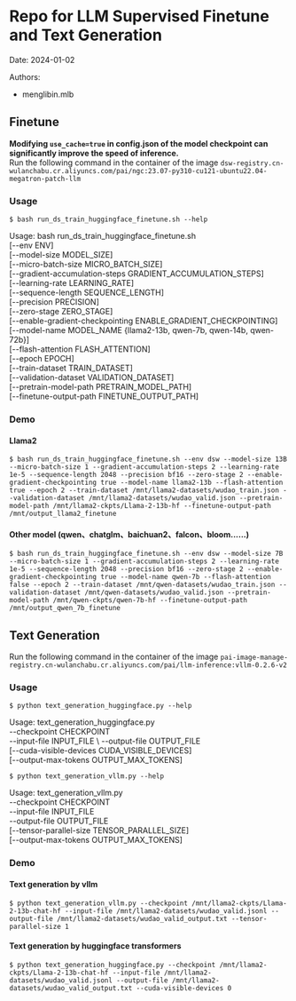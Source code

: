 # Repo for LLM Supervised Finetune and Text Generation

Date: 2024-01-02

Authors:
- menglibin.mlb


## Finetune
**Modifying `use_cache=true` in config.json of the model checkpoint can significantly improve the speed of inference.**  
Run the following command in the container of the image `dsw-registry.cn-wulanchabu.cr.aliyuncs.com/pai/ngc:23.07-py310-cu121-ubuntu22.04-megatron-patch-llm`
### Usage
```
$ bash run_ds_train_huggingface_finetune.sh --help
```
Usage: bash run_ds_train_huggingface_finetune.sh \
    [--env ENV] \
    [--model-size MODEL_SIZE] \
    [--micro-batch-size MICRO_BATCH_SIZE] \
    [--gradient-accumulation-steps GRADIENT_ACCUMULATION_STEPS] \
    [--learning-rate LEARNING_RATE] \
    [--sequence-length SEQUENCE_LENGTH] \
    [--precision PRECISION] \
    [--zero-stage ZERO_STAGE] \
    [--enable-gradient-checkpointing ENABLE_GRADIENT_CHECKPOINTING] \
    [--model-name MODEL_NAME {llama2-13b, qwen-7b, qwen-14b, qwen-72b}] \
    [--flash-attention FLASH_ATTENTION] \
    [--epoch EPOCH] \
    [--train-dataset TRAIN_DATASET] \
    [--validation-dataset VALIDATION_DATASET] \
    [--pretrain-model-path PRETRAIN_MODEL_PATH] \
    [--finetune-output-path FINETUNE_OUTPUT_PATH]
### Demo
#### Llama2
```
$ bash run_ds_train_huggingface_finetune.sh --env dsw --model-size 13B --micro-batch-size 1 --gradient-accumulation-steps 2 --learning-rate 1e-5 --sequence-length 2048 --precision bf16 --zero-stage 2 --enable-gradient-checkpointing true --model-name llama2-13b --flash-attention true --epoch 2 --train-dataset /mnt/llama2-datasets/wudao_train.json --validation-dataset /mnt/llama2-datasets/wudao_valid.json --pretrain-model-path /mnt/llama2-ckpts/Llama-2-13b-hf --finetune-output-path /mnt/output_llama2_finetune
```
#### Other model (qwen、chatglm、baichuan2、falcon、bloom......)
```
$ bash run_ds_train_huggingface_finetune.sh --env dsw --model-size 7B --micro-batch-size 1 --gradient-accumulation-steps 2 --learning-rate 1e-5 --sequence-length 2048 --precision bf16 --zero-stage 2 --enable-gradient-checkpointing true --model-name qwen-7b --flash-attention false --epoch 2 --train-dataset /mnt/qwen-datasets/wudao_train.json --validation-dataset /mnt/qwen-datasets/wudao_valid.json --pretrain-model-path /mnt/qwen-ckpts/qwen-7b-hf --finetune-output-path /mnt/output_qwen_7b_finetune
```

## Text Generation
Run the following command in the container of the image `pai-image-manage-registry.cn-wulanchabu.cr.aliyuncs.com/pai/llm-inference:vllm-0.2.6-v2`
### Usage
```
$ python text_generation_huggingface.py --help
```
Usage: text_generation_huggingface.py \
    --checkpoint CHECKPOINT \
    --input-file INPUT_FILE \ 
    --output-file OUTPUT_FILE \
    [--cuda-visible-devices CUDA_VISIBLE_DEVICES] \
    [--output-max-tokens OUTPUT_MAX_TOKENS]
```
$ python text_generation_vllm.py --help
```
Usage: text_generation_vllm.py \
    --checkpoint CHECKPOINT \
    --input-file INPUT_FILE \
    --output-file OUTPUT_FILE \
    [--tensor-parallel-size TENSOR_PARALLEL_SIZE] \
    [--output-max-tokens OUTPUT_MAX_TOKENS]
### Demo
#### Text generation by vllm
```
$ python text_generation_vllm.py --checkpoint /mnt/llama2-ckpts/Llama-2-13b-chat-hf --input-file /mnt/llama2-datasets/wudao_valid.jsonl --output-file /mnt/llama2-datasets/wudao_valid_output.txt --tensor-parallel-size 1
```
#### Text generation by huggingface transformers
```
$ python text_generation_huggingface.py --checkpoint /mnt/llama2-ckpts/Llama-2-13b-chat-hf --input-file /mnt/llama2-datasets/wudao_valid.jsonl --output-file /mnt/llama2-datasets/wudao_valid_output.txt --cuda-visible-devices 0
```